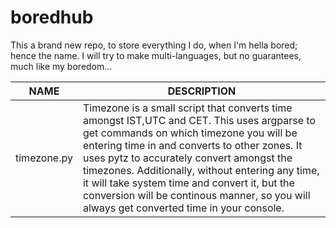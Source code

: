 # boredhub
This a brand new repo, to store everything I do, when I'm hella bored; hence the name. I will try to make multi-languages, but no guarantees, much like my boredom...

|NAME|DESCRIPTION|
|---|---|
|timezone.py|Timezone is a small script that converts time amongst IST,UTC and CET. This uses argparse to get commands on which             timezone you will be entering time in and converts to other zones. It uses pytz to accurately convert amongst the timezones. Additionally, without entering any time, it will take system time and convert it, but the conversion will be continous manner, so you will always get converted time in your console.|
